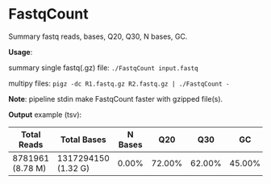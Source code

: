 # FastqCount

Summary fastq reads, bases, Q20, Q30, N bases, GC.

**Usage**:

summary single fastq(.gz) file:
```./FastqCount input.fastq```

multipy files:
```pigz -dc R1.fastq.gz R2.fastq.gz | ./FastqCount -```

**Note**: pipeline stdin make FastqCount faster with gzipped file(s).

**Output** example (tsv):

| Total Reads | Total Bases | N Bases | Q20 | Q30 | GC |
| ----------- | ----------- | ------- | --- | --- | -- |
| 8781961 (8.78 M) | 1317294150 (1.32 G) | 0.00% | 72.00% | 62.00% | 45.00% |
